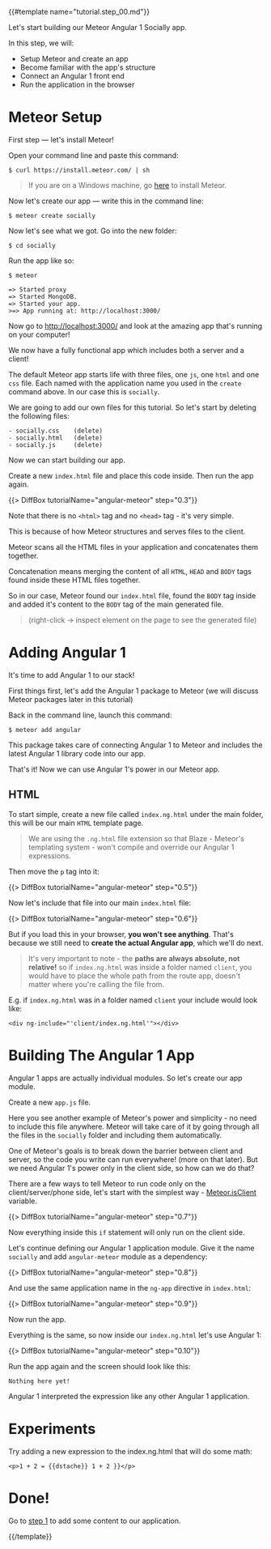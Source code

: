 {{#template name="tutorial.step_00.md"}}

Let's start building our Meteor Angular 1 Socially app.

In this step, we will:

- Setup Meteor and create an app
- Become familiar with the app's structure
- Connect an Angular 1 front end
- Run the application in the browser

# Meteor Setup

First step — let's install Meteor!

Open your command line and paste this command:

    $ curl https://install.meteor.com/ | sh

> If you are on a Windows machine, go [here](https://www.meteor.com/install) to install Meteor.

Now let's create our app — write this in the command line:

    $ meteor create socially

Now let's see what we got. Go into the new folder:

    $ cd socially

Run the app like so:

    $ meteor

    => Started proxy
    => Started MongoDB.
    => Started your app.
    >=> App running at: http://localhost:3000/

Now go to [http://localhost:3000/](http://localhost:3000/)
and look at the amazing app that's running on your computer!

We now have a fully functional app which includes both a server and a client!

The default Meteor app starts life with three files, one `js`, one `html` and one `css` file. Each named with the application name you used in the `create` command above. In our case this is `socially`.

We are going to add our own files for this tutorial. So let's start by deleting the following files:

    - socially.css    (delete)
    - socially.html   (delete)
    - socially.js     (delete)

Now we can start building our app.

Create a new `index.html` file and place this code inside. Then run the app again.

{{> DiffBox tutorialName="angular-meteor" step="0.3"}}

Note that there is no `<html>` tag and no `<head>` tag - it's very simple.

This is because of how Meteor structures and serves files to the client.

Meteor scans all the HTML files in your application and concatenates them together.

Concatenation means merging the content of all `HTML`, `HEAD` and `BODY` tags found inside these HTML files together.

So in our case, Meteor found our `index.html` file, found the `BODY` tag inside and added it's content to the `BODY` tag of the main generated file.

> (right-click -> inspect element on the page to see the generated file)

# Adding Angular 1

It's time to add Angular 1 to our stack!

First things first, let's add the Angular 1 package to Meteor (we will discuss Meteor packages later in this tutorial)



Back in the command line, launch this command:

    $ meteor add angular

This package takes care of connecting Angular 1 to Meteor and includes the latest Angular 1 library code into our app.

That's it! Now we can use Angular 1's power in our Meteor app.

## HTML

To start simple, create a new file called `index.ng.html` under the main folder, this will be our main `HTML` template page.

> We are using the `.ng.html` file extension so that Blaze - Meteor's templating system - won't compile and override our Angular 1 expressions.

Then move the `p` tag into it:

{{> DiffBox tutorialName="angular-meteor" step="0.5"}}

Now let's include that file into our main `index.html` file:

{{> DiffBox tutorialName="angular-meteor" step="0.6"}}

But if you load this in your browser, **you won't see anything**. That's because we still need to **create the actual Angular app**, which we'll do next.

> It's very important to note - the **paths are always absolute, not relative!**  so if `index.ng.html` was inside a folder named `client`, you would have to place the whole path from the route app, doesn't matter where you're calling the file from.

E.g. if `index.ng.html` was in a folder named `client` your include would look like:

    <div ng-include="'client/index.ng.html'"></div>

# Building The Angular 1 App

Angular 1 apps are actually individual modules. So let's create our app module.

Create a new `app.js` file.

Here you see another example of Meteor's power and simplicity - no need to include this file anywhere. Meteor will take care of it by going through all the files in the `socially` folder and including them automatically.

One of Meteor's goals is to break down the barrier between client and server, so the code you write can run everywhere! (more on that later).
But we need Angular 1's power only in the client side, so how can we do that?

There are a few ways to tell Meteor to run code only on the client/server/phone side, let's start with the simplest way - [Meteor.isClient](http://docs.meteor.com/#/full/meteor_isclient) variable.

{{> DiffBox tutorialName="angular-meteor" step="0.7"}}

Now everything inside this `if` statement will only run on the client side.

Let's continue defining our Angular 1 application module. Give it the name `socially` and add `angular-meteor` module as a dependency:

{{> DiffBox tutorialName="angular-meteor" step="0.8"}}

And use the same application name in the `ng-app` directive in `index.html`:

{{> DiffBox tutorialName="angular-meteor" step="0.9"}}

Now run the app.

Everything is the same, so now inside our `index.ng.html` let's use Angular 1:

{{> DiffBox tutorialName="angular-meteor" step="0.10"}}

Run the app again and the screen should look like this:

    Nothing here yet!

Angular 1 interpreted the expression like any other Angular 1 application.

# Experiments
Try adding a new expression to the index.ng.html that will do some math:

    <p>1 + 2 = {{dstache}} 1 + 2 }}</p>

# Done!
Go to [step 1](/tutorial/step_01) to add some content to our application.

{{/template}}
